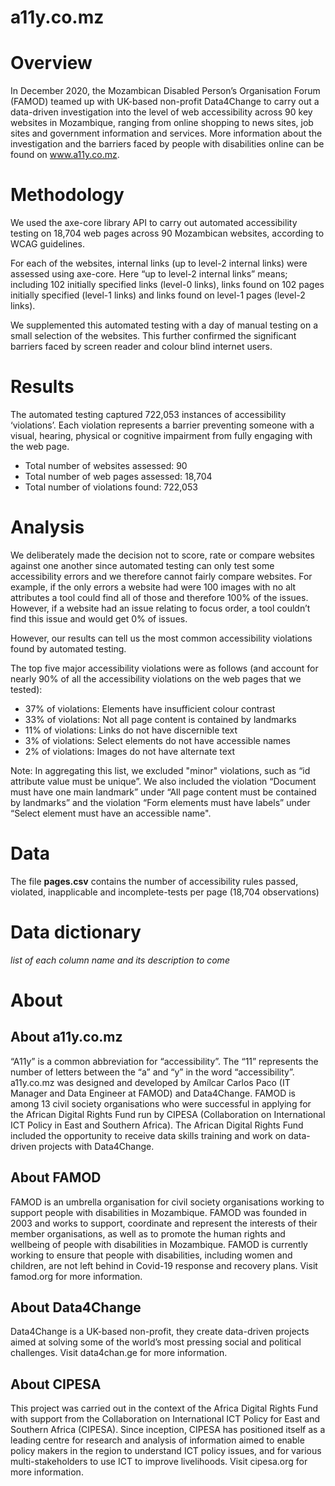 # a11y.co.mz
 
# Overview
In December 2020, the Mozambican Disabled Person’s Organisation Forum (FAMOD) teamed up with UK-based non-profit Data4Change to carry out a data-driven investigation into the level of web accessibility across 90 key websites in Mozambique, ranging from online shopping to news sites, job sites and government information and services. More information about the investigation and the barriers faced by people with disabilities online can be found on www.a11y.co.mz.

# Methodology
We used the axe-core library API to carry out automated accessibility testing on 18,704 web pages across 90 Mozambican websites, according to WCAG guidelines. 

For each of the websites, internal links (up to level-2 internal links) were assessed using axe-core. Here “up to level-2 internal links” means; including 102 initially specified links (level-0 links), links found on 102 pages initially specified (level-1 links) and links found on level-1 pages (level-2 links).

We supplemented this automated testing with a day of manual testing on a small selection of the websites. This further confirmed the significant barriers faced by screen reader and colour blind internet users.

# Results
The automated testing captured 722,053 instances of accessibility ‘violations’. Each violation represents a barrier preventing someone with a visual, hearing, physical or cognitive impairment from fully engaging with the web page.

- Total number of websites assessed: 90
- Total number of web pages assessed: 18,704
- Total number of violations found: 722,053

# Analysis
We deliberately made the decision not to score, rate or compare websites against one another since automated testing can only test some accessibility errors and we therefore cannot fairly compare websites. For example, if the only errors a website had were 100 images with no alt attributes a tool could find all of those and therefore 100% of the issues. However, if a website had an issue relating to focus order, a tool couldn’t find this issue and would get 0% of issues. 

However, our results can tell us the most common accessibility violations found by automated testing. 

The top five major accessibility violations were as follows (and account for nearly 90% of all the accessibility violations on the web pages that we tested):
- 37% of violations: Elements have insufficient colour contrast
- 33% of violations: Not all page content is contained by landmarks
- 11% of violations: Links do not have discernible text
- 3% of violations: Select elements do not have accessible names
- 2% of violations: Images do not have alternate text

Note: In aggregating this list, we excluded "minor" violations, such as “id attribute value must be unique”. We also included the violation “Document must have one main landmark” under “All page content must be contained by landmarks” and the violation “Form elements must have labels” under “Select element must have an accessible name".

# Data
The file **pages.csv** contains the number of accessibility rules passed, violated, inapplicable and incomplete-tests per page (18,704 observations) 

# Data dictionary
*list of each column name and its description to come*

# About
## About a11y.co.mz
“A11y” is a common abbreviation for “accessibility”. The “11” represents the number of letters between the “a” and “y” in the word “accessibility”. a11y.co.mz was designed and developed by Amílcar Carlos Paco (IT Manager and Data Engineer at FAMOD) and Data4Change. FAMOD is among 13 civil society organisations who were successful in applying for the African Digital Rights Fund run by CIPESA (Collaboration on International ICT Policy in East and Southern Africa). The African Digital Rights Fund included the opportunity to receive data skills training and work on data-driven projects with Data4Change.

## About FAMOD
FAMOD is an umbrella organisation for civil society organisations working to support people with disabilities in Mozambique. FAMOD was founded in 2003 and works to support, coordinate and represent the interests of their member organisations, as well as to promote the human rights and wellbeing of people with disabilities in Mozambique. FAMOD is currently working to ensure that people with disabilities, including women and children, are not left behind in Covid-19 response and recovery plans. Visit famod.org for more information.

## About Data4Change
Data4Change is a UK-based non-profit, they create data-driven projects aimed at solving some of the world’s most pressing social and political challenges. Visit data4chan.ge for more information.

## About CIPESA
This project was carried out in the context of the Africa Digital Rights Fund with support from the Collaboration on International ICT Policy for East and Southern Africa (CIPESA). Since inception, CIPESA has positioned itself as a leading centre for research and analysis of information aimed to enable policy makers in the region to understand ICT policy issues, and for various multi-stakeholders to use ICT to improve livelihoods. Visit cipesa.org for more information.
